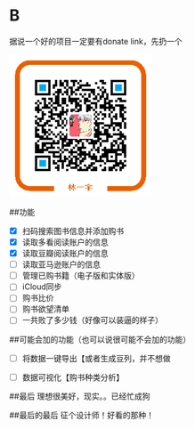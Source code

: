 # B
据说一个好的项目一定要有donate link，先扔一个

![donate](./doc/alipay.png)

##功能
- [x] 扫码搜索图书信息并添加购书
- [x] 读取多看阅读账户的信息
- [x] 读取豆瓣阅读账户的信息
- [ ] 读取亚马逊账户的信息
- [ ] 管理已购书籍（电子版和实体版）
- [ ] iCloud同步
- [ ] 购书比价
- [ ] 购书欲望清单
- [ ] 一共败了多少钱（好像可以装逼的样子）

##可能会加的功能（也可以说很可能不会加的功能）
- [ ] 将数据一键导出【或者生成豆列，并不想做
- [ ] 数据可视化【购书种类分析】


##最后
理想很美好，现实。。已经忙成狗

##最后的最后
征个设计师！好看的那种！
